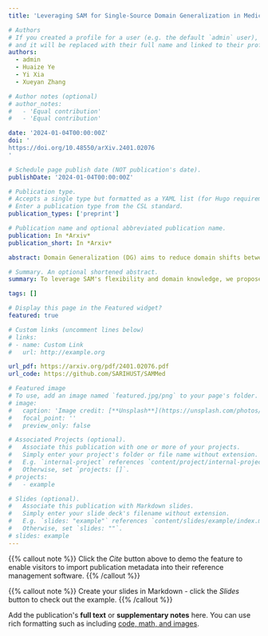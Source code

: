 ```yaml
---
title: 'Leveraging SAM for Single-Source Domain Generalization in Medical Image Segmentation'

# Authors
# If you created a profile for a user (e.g. the default `admin` user), write the username (folder name) here
# and it will be replaced with their full name and linked to their profile.
authors:
  - admin
  - Huaize Ye
  - Yi Xia
  - Xueyan Zhang

# Author notes (optional)
# author_notes:
#   - 'Equal contribution'
#   - 'Equal contribution'

date: '2024-01-04T00:00:00Z'
doi: '
https://doi.org/10.48550/arXiv.2401.02076
'

# Schedule page publish date (NOT publication's date).
publishDate: '2024-01-04T00:00:00Z'

# Publication type.
# Accepts a single type but formatted as a YAML list (for Hugo requirements).
# Enter a publication type from the CSL standard.
publication_types: ['preprint']

# Publication name and optional abbreviated publication name.
publication: In *Arxiv*
publication_short: In *Arxiv*

abstract: Domain Generalization (DG) aims to reduce domain shifts between domains to achieve promising performance on the unseen target domain, which has been widely practiced in medical image segmentation. Single-source domain generalization (SDG) is the most challenging setting that trains on only one source domain. Although existing methods have made considerable progress on SDG of medical image segmentation, the performances are still far from the applicable standards when faced with a relatively large domain shift. In this paper, we leverage the Segment Anything Model (SAM) to SDG to greatly improve the ability of generalization. Specifically, we introduce a parallel framework, the source images are sent into the SAM module and normal segmentation module respectively. To reduce the calculation resources, we apply a merging strategy before sending images to the SAM module. We extract the bounding boxes from the segmentation module and send the refined version as prompts to the SAM module. We evaluate our model on a classic DG dataset and achieve competitive results compared to other state-of-the-art DG methods. Furthermore, We conducted a series of ablation experiments to prove the effectiveness of the proposed method. The code is publicly available at https://github.com/SARIHUST/SAMMed.

# Summary. An optional shortened abstract.
summary: To leverage SAM's flexibility and domain knowledge, we propose a novel fine-tuning paradigm for single-source domain generalization of medical image segmentation.

tags: []

# Display this page in the Featured widget?
featured: true

# Custom links (uncomment lines below)
# links:
# - name: Custom Link
#   url: http://example.org

url_pdf: https://arxiv.org/pdf/2401.02076.pdf
url_code: https://github.com/SARIHUST/SAMMed

# Featured image
# To use, add an image named `featured.jpg/png` to your page's folder.
# image:
#   caption: 'Image credit: [**Unsplash**](https://unsplash.com/photos/pLCdAaMFLTE)'
#   focal_point: ''
#   preview_only: false

# Associated Projects (optional).
#   Associate this publication with one or more of your projects.
#   Simply enter your project's folder or file name without extension.
#   E.g. `internal-project` references `content/project/internal-project/index.md`.
#   Otherwise, set `projects: []`.
# projects:
#   - example

# Slides (optional).
#   Associate this publication with Markdown slides.
#   Simply enter your slide deck's filename without extension.
#   E.g. `slides: "example"` references `content/slides/example/index.md`.
#   Otherwise, set `slides: ""`.
# slides: example
---
```


{{% callout note %}}
Click the _Cite_ button above to demo the feature to enable visitors to import publication metadata into their reference management software.
{{% /callout %}}

{{% callout note %}}
Create your slides in Markdown - click the _Slides_ button to check out the example.
{{% /callout %}}

Add the publication's **full text** or **supplementary notes** here. You can use rich formatting such as including [code, math, and images](https://docs.hugoblox.com/content/writing-markdown-latex/).
